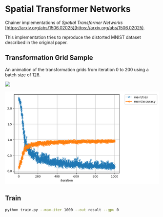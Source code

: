 # Spatial Transformer Networks

Chainer implementations of *Spatial Transformer Networks*  [https://arxiv.org/abs/1506.02025](https://arxiv.org/abs/1506.02025).


This implementation tries to reproduce the distorted MNIST dataset described in the original paper.

## Transformation Grid Sample

An animation of the transformation grids from iteration 0 to 200 using a batch size of 128.

![](example/grids.gif)

![](example/plot.png)

## Train

```bash
python train.py --max-iter 1000 --out result --gpu 0
```
